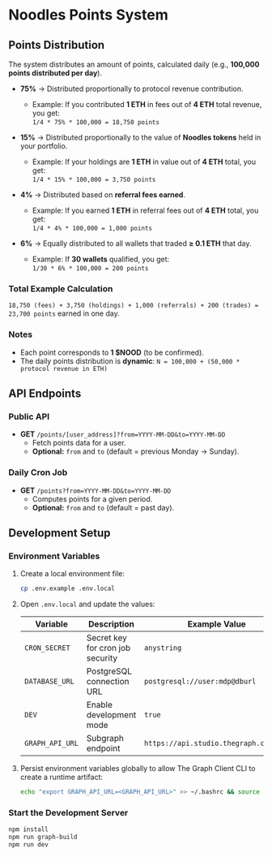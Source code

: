 # Noodles Points System

## Points Distribution

The system distributes an amount of points, calculated daily (e.g., **100,000 points distributed per day**).

* **75%** → Distributed proportionally to protocol revenue contribution.  
  * Example: If you contributed **1 ETH** in fees out of **4 ETH** total revenue, you get:  
    `1/4 * 75% * 100,000 = 18,750 points`

* **15%** → Distributed proportionally to the value of **Noodles tokens** held in your portfolio.  
  * Example: If your holdings are **1 ETH** in value out of **4 ETH** total, you get:  
    `1/4 * 15% * 100,000 = 3,750 points`

* **4%** → Distributed based on **referral fees earned**.  
  * Example: If you earned **1 ETH** in referral fees out of **4 ETH** total, you get:  
    `1/4 * 4% * 100,000 = 1,000 points`

* **6%** → Equally distributed to all wallets that traded **≥ 0.1 ETH** that day.  
  * Example: If **30 wallets** qualified, you get:  
    `1/30 * 6% * 100,000 = 200 points`

### **Total Example Calculation**

`18,750 (fees) + 3,750 (holdings) + 1,000 (referrals) + 200 (trades) = 23,700 points` earned in one day.

### **Notes**

* Each point corresponds to **1 $NOOD** (to be confirmed).
* The daily points distribution is **dynamic**: `N = 100,000 + (50,000 * protocol revenue in ETH)`

## **API Endpoints**

### **Public API**

* **GET** `/points/[user_address]?from=YYYY-MM-DD&to=YYYY-MM-DD`  
  * Fetch points data for a user.  
  * **Optional:** `from` and `to` (default = previous Monday → Sunday).

### **Daily Cron Job**

* **GET** `/points?from=YYYY-MM-DD&to=YYYY-MM-DD`  
  * Computes points for a given period.  
  * **Optional:** `from` and `to` (default = past day).

## Development Setup

### Environment Variables

1. Create a local environment file:

   ```bash
   cp .env.example .env.local
   ```

2. Open `.env.local` and update the values:

   | Variable          | Description                                   | Example Value |
   |-------------------|-----------------------------------------------|--------------|
   | `CRON_SECRET`     | Secret key for cron job security              | `anystring` |
   | `DATABASE_URL`    | PostgreSQL connection URL                     | `postgresql://user:mdp@dburl` |
   | `DEV`             | Enable development mode                       | `true` |
   | `GRAPH_API_URL`   | Subgraph endpoint                             | `https://api.studio.thegraph.com/...` |

3. Persist environment variables globally to allow The Graph Client CLI to create a runtime artifact:

   ```bash
   echo "export GRAPH_API_URL=<GRAPH_API_URL>" >> ~/.bashrc && source ~/.bashrc
   ```

### Start the Development Server

```bash
npm install
npm run graph-build
npm run dev
```
